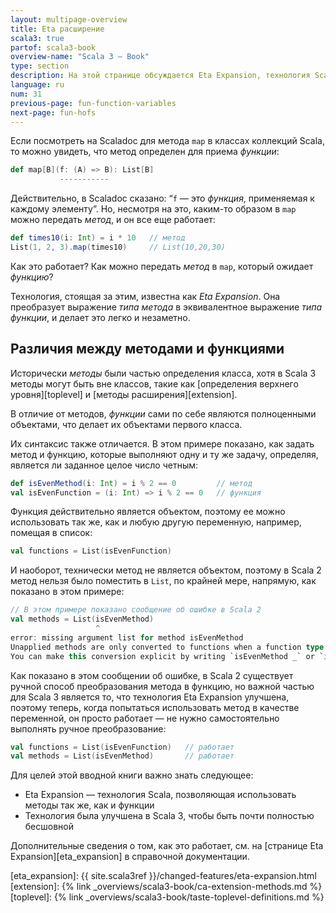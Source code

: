 ```yaml
---
layout: multipage-overview
title: Eta расширение
scala3: true
partof: scala3-book
overview-name: "Scala 3 — Book"
type: section
description: На этой странице обсуждается Eta Expansion, технология Scala, которая автоматически и прозрачно преобразует методы в функции.
language: ru
num: 31
previous-page: fun-function-variables
next-page: fun-hofs
---
```



Если посмотреть на Scaladoc для метода `map` в классах коллекций Scala, 
то можно увидеть, что метод определен для приема _функции_:

```scala
def map[B](f: (A) => B): List[B]
           -----------
```

Действительно, в Scaladoc сказано: “`f` — это _функция_, применяемая к каждому элементу”. 
Но, несмотря на это, каким-то образом в `map` можно передать _метод_, и он все еще работает:

```scala
def times10(i: Int) = i * 10   // метод
List(1, 2, 3).map(times10)     // List(10,20,30)
```

Как это работает? Как можно передать _метод_ в `map`, который ожидает _функцию_?

Технология, стоящая за этим, известна как _Eta Expansion_. 
Она преобразует выражение _типа метода_ в эквивалентное выражение _типа функции_, и делает это легко и незаметно.


## Различия между методами и функциями

Исторически _методы_ были частью определения класса, хотя в Scala 3 методы могут быть вне классов, 
такие как [определения верхнего уровня][toplevel] и [методы расширения][extension].

В отличие от методов, _функции_ сами по себе являются полноценными объектами, что делает их объектами первого класса.

Их синтаксис также отличается. 
В этом примере показано, как задать метод и функцию, которые выполняют одну и ту же задачу, 
определяя, является ли заданное целое число четным:

```scala
def isEvenMethod(i: Int) = i % 2 == 0         // метод
val isEvenFunction = (i: Int) => i % 2 == 0   // функция
```

Функция действительно является объектом, поэтому ее можно использовать так же, 
как и любую другую переменную, например, помещая в список:

```scala
val functions = List(isEvenFunction)
```

И наоборот, технически метод не является объектом, поэтому в Scala 2 метод нельзя было поместить в `List`, 
по крайней мере, напрямую, как показано в этом примере:

```scala
// В этом примере показано сообщение об ошибке в Scala 2
val methods = List(isEvenMethod)
                   ^
error: missing argument list for method isEvenMethod
Unapplied methods are only converted to functions when a function type is expected.
You can make this conversion explicit by writing `isEvenMethod _` or `isEvenMethod(_)` instead of `isEvenMethod`.
```

Как показано в этом сообщении об ошибке, в Scala 2 существует ручной способ преобразования метода в функцию, 
но важной частью для Scala 3 является то, что технология Eta Expansion улучшена, 
поэтому теперь, когда попытаться использовать метод в качестве переменной, 
он просто работает — не нужно самостоятельно выполнять ручное преобразование:

```scala
val functions = List(isEvenFunction)   // работает
val methods = List(isEvenMethod)       // работает
```

Для целей этой вводной книги важно знать следующее:

- Eta Expansion — технология Scala, позволяющая использовать методы так же, как и функции
- Технология была улучшена в Scala 3, чтобы быть почти полностью бесшовной

Дополнительные сведения о том, как это работает, см. на [странице Eta Expansion][eta_expansion] в справочной документации.

[eta_expansion]: {{ site.scala3ref }}/changed-features/eta-expansion.html
[extension]: {% link _overviews/scala3-book/ca-extension-methods.md %}
[toplevel]: {% link _overviews/scala3-book/taste-toplevel-definitions.md %}
